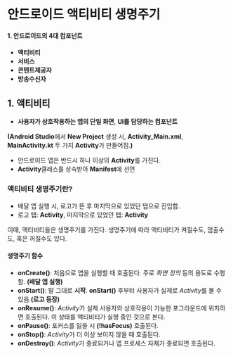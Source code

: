 # 안드로이드 액티비티 생명주기

#### 1. 안드로이드의 4대 컴포넌트
- **액티비티**
- **서비스**
- **콘텐트제공자**
- **방송수신자**

## **1. 액티비티**

- **사용자가 상호작용하는 앱의 단일 화면**,
**UI를 담당하는 컴포넌트**

**(Android Studio**에서 **New Project** 생성 시, **Activity_Main.xml**, **MainActivity.kt** 두 가지  **Activity**가 만들어짐.**)**

- 안드로이드 앱은 반드시 하나 이상의 **Activity**를 가진다.
- **Activity**클래스를 상속받아 **Manifest**에 선언

### 액티비티 생명주기란?
- 배달 앱 실행 시, 로고가 뜬 후 마지막으로 있었던 탭으로 진입함.
- 로고 탭: **Activity**, 마지막으로 있었던 탭: **Activity**

이때, 액티비티들은 생명주기를 가진다. 생명주기에 따라 액티비티가 켜질수도, 멈출수도, 혹은 꺼질수도 있다.

#### 생명주기 함수
- **onCreate()**: 처음으로 앱을 실행할 때 호출된다. 주로 *화면 정의* 등의 용도로 수행함. **(배달 앱 실행)**
- **onStart()**: 말 그대로 **시작**. **onStart()** 후부터 사용자가 실제로 *Activity*를 볼 수 있음.**(로고 등장)**
- **onResume()**: *Activity*가 실제 사용자와 상호작용이 가능한 포그라운드에 위치하면 호출된다. 이 상태를 액티비티가 실행 중인 것으로 본다.
- **onPause()**: 포커스를 잃을 시 **(!hasFocus)** 호출된다.
- **onStop()**: *Activity*가 더 이상 보이지 않을 때 호출된다. 
- **onDestroy()**: *Activity*가 종료되거나 앱 프로세스 자체가 종료되면 호출된다.
